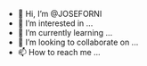 - 👋 Hi, I’m @JOSEFORNI
- 👀 I’m interested in ...
- 🌱 I’m currently learning ...
- 💞️ I’m looking to collaborate on ...
- 📫 How to reach me ...

<!---
JOSEFORNI/JOSEFORNI is a ✨ special ✨ repository because its `README.md` (this file) appears on your GitHub profile.
You can click the Preview link to take a look at your changes.
--->
